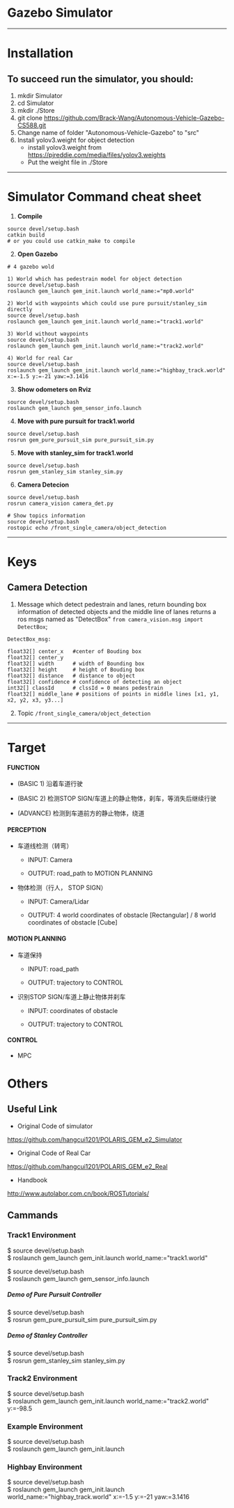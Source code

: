 # Gazebo Simulator 
---
# Installation
## To succeed run the simulator, you should:
1. mkdir Simulator
2. cd Simulator
3. mkdir ./Store
4. git clone https://github.com/Brack-Wang/Autonomous-Vehicle-Gazebo-CS588.git
5. Change name of folder "Autonomous-Vehicle-Gazebo" to "src"
6. Install yolov3.weight for object detection
	- install yolov3.weight from https://pjreddie.com/media/files/yolov3.weights
	- Put the weight file in ./Store

---
# Simulator Command cheat sheet
1. **Compile**
```
source devel/setup.bash  
catkin build 
# or you could use catkin_make to compile
```
2. **Open Gazebo**
```
# 4 gazebo wold

1) World which has pedestrain model for object detection
source devel/setup.bash  
roslaunch gem_launch gem_init.launch world_name:="mp0.world"  

2) World with waypoints which could use pure pursuit/stanley_sim directly
source devel/setup.bash  
roslaunch gem_launch gem_init.launch world_name:="track1.world" 

3) World without waypoints
source devel/setup.bash  
roslaunch gem_launch gem_init.launch world_name:="track2.world" 

4) World for real Car
source devel/setup.bash  
roslaunch gem_launch gem_init.launch world_name:="highbay_track.world" x:=-1.5 y:=-21 yaw:=3.1416  
```

3. **Show odometers on Rviz**
```
source devel/setup.bash  
roslaunch gem_launch gem_sensor_info.launch 
```
4. **Move with pure pursuit for track1.world**
```
source devel/setup.bash  
rosrun gem_pure_pursuit_sim pure_pursuit_sim.py  
```
5. **Move with stanley_sim for track1.world**
```
source devel/setup.bash  
rosrun gem_stanley_sim stanley_sim.py  
```
6. **Camera Detecion**
```
source devel/setup.bash 
rosrun camera_vision camera_det.py

# Show topics information
source devel/setup.bash 
rostopic echo /front_single_camera/object_detection

```
---
# Keys
## Camera Detection
1. Message
which detect pedestrain and lanes, return bounding box information of detected objects and the middle line of lanes
returns a ros msgs named as "DetectBox" 
```from camera_vision.msg import DetectBox```; 
```
DetectBox_msg: 

float32[] center_x	 #center of Bouding box
float32[] center_y
float32[] width	     # width of Bounding box
float32[] height 	 # height of Bouding box
float32[] distance	 # distance to object
float32[] confidence # confidence of detecting an object
int32[] classId	     # clssId = 0 means pedestrain
float32[] middle_lane # positions of points in middle lines [x1, y1, x2, y2, x3, y3...]
```

2. Topic
```/front_single_camera/object_detection```

---

# Target
#### FUNCTION

- (BASIC 1) 沿着车道行驶

- (BASIC 2) 检测STOP SIGN/车道上的静止物体，刹车，等消失后继续行驶

- (ADVANCE) 检测到车道前方的静止物体，绕道


#### PERCEPTION
- 车道线检测（转弯）

	- INPUT: Camera 

	- OUTPUT: road_path to MOTION PLANNING 

- 物体检测（行人， STOP SIGN）

	- INPUT: Camera/Lidar

	- OUTPUT: 4 world coordinates of obstacle  [Rectangular]  / 8 world coordinates of obstacle  [Cube]
		  

#### MOTION PLANNING
- 车道保持

	- INPUT: road_path

	- OUTPUT: trajectory to CONTROL

- 识别STOP SIGN/车道上静止物体并刹车

	- INPUT:  coordinates of obstacle

	- OUTPUT: trajectory to CONTROL
	
#### CONTROL 

- MPC



# Others
## Useful Link
- Original Code of simulator

https://github.com/hangcui1201/POLARIS_GEM_e2_Simulator

- Original Code of  Real Car

https://github.com/hangcui1201/POLARIS_GEM_e2_Real

- Handbook

http://www.autolabor.com.cn/book/ROSTutorials/

## Cammands
### Track1 Environment

$ source devel/setup.bash  
$ roslaunch gem_launch gem_init.launch world_name:="track1.world"  

$ source devel/setup.bash  
$ roslaunch gem_launch gem_sensor_info.launch  


##### Demo of Pure Pursuit Controller

$ source devel/setup.bash  
$ rosrun gem_pure_pursuit_sim pure_pursuit_sim.py  


##### Demo of Stanley Controller

$ source devel/setup.bash  
$ rosrun gem_stanley_sim stanley_sim.py  

### Track2 Environment

$ source devel/setup.bash  
$ roslaunch gem_launch gem_init.launch world_name:="track2.world" y:=-98.5  

### Example Environment

$ source devel/setup.bash  
$ roslaunch gem_launch gem_init.launch  

### Highbay Environment

$ source devel/setup.bash  
$ roslaunch gem_launch gem_init.launch world_name:="highbay_track.world" x:=-1.5 y:=-21 yaw:=3.1416  


